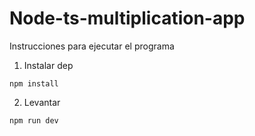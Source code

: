 # Node-ts-multiplication-app

Instrucciones para ejecutar el programa

1. Instalar dep

```
npm install 

```

2. Levantar

```
npm run dev

```

